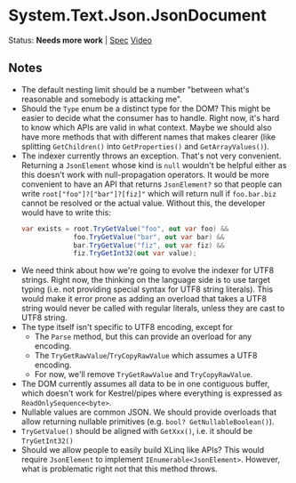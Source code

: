 # System.Text.Json.JsonDocument

Status: **Needs more work** | 
[Spec](https://github.com/dotnet/corefx/issues/33968)
[Video](https://www.youtube.com/watch?v=6QOv4c1O6ME)

## Notes

* The default nesting limit should be a number "between what's reasonable and
  somebody is attacking me".
* Should the `Type` enum be a distinct type for the DOM? This might be easier to
  decide what the consumer has to handle. Right now, it's hard to know which
  APIs are valid in what context. Maybe we should also have more methods that
  with different names that makes clearer (like splitting `GetChildren()` into
  `GetProperties()` and `GetArrayValues()`).
* The indexer currently throws an exception. That's not very convenient.
  Returning a `JsonElement` whose kind is `null` wouldn't be helpful either as
  this doesn't work with null-propagation operators. It would be more convenient
  to have an API that returns `JsonElement?` so that people can write
  `root["foo"]?["bar"]?[fiz]"` which will return null if `foo.bar.biz` cannot be resolved or the actual value. Without this, the developer would have to write this:
    ```C#
    var exists = root.TryGetValue("foo", out var foo) &&
                 foo.TryGetValue("bar", out var bar) &&
                 bar.TryGetValue("fiz", out var fiz) &&
                 fiz.TryGetInt32(out var value);
    ```
* We need think about how we're going to evolve the indexer for UTF8 strings.
  Right now, the thinking on the language side is to use target typing (i.e. not
  providing special syntax for UTF8 string literals). This would make it error
  prone as adding an overload that takes a UTF8 string would never be called
  with regular literals, unless they are cast to UTF8 string.
* The type itself isn't specific to UTF8 encoding, except for
    - The `Parse` method, but this can provide an overload for any encoding.
    - The `TryGetRawValue`/`TryCopyRawValue` which assumes a UTF8 encoding.
    - For now, we'll remove `TryGetRawValue` and `TryCopyRawValue`.
* The DOM currently assumes all data to be in one contiguous buffer, which
  doesn't work for Kestrel/pipes where everything is expressed as
  `ReadOnlySequence<byte>`.
* Nullable values are common JSON. We should provide overloads that allow
  returning nullable primitives (e.g. `bool? GetNullableBoolean()`).
* `TryGetValue()` should be aligned with `GetXxx()`, i.e. it should be
  `TryGetInt32()`
* Should we allow people to easily build XLinq like APIs? This would require
  `JsonElement` to implement `IEnumerable<JsonElement>`. However, what is problematic right not that this method throws.